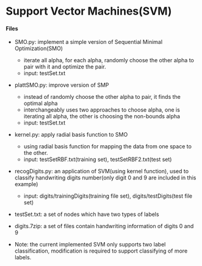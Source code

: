 Support Vector Machines(SVM)
===========================

#### Files
- SMO.py: implement a simple version of Sequential Minimal Optimization(SMO)
	- iterate all alpha, for each alpha, randomly choose the other alpha to pair with it and optimize the pair.
	- input: testSet.txt 
	
- plattSMO.py: improve version of SMP
	- instead of randomly choose the other alpha to pair, it finds the optimal alpha
	- interchangeably uses two approaches to choose alpha, one is iterating all alpha, the other is choosing the non-bounds alpha
	- input: testSet.txt

- kernel.py: apply radial basis function to SMO
	- using radial basis function for mapping the data from one space to the other.
	- input: testSetRBF.txt(training set), testSetRBF2.txt(test set)
	
- recogDigits.py: an application of SVM(using kernel function), used to classify handwriting digits number(only digit 0 and 9 are included in this example)
	- input: digits/trainingDigits(training file set), digits/testDigits(test file set)

- testSet.txt: a set of nodes which have two types of labels
- digits.7zip: a set of files contain handwriting information of digits 0 and 9

- Note: the current implemented SVM only supports two label classification, modification is required to support classifying of more labels. 